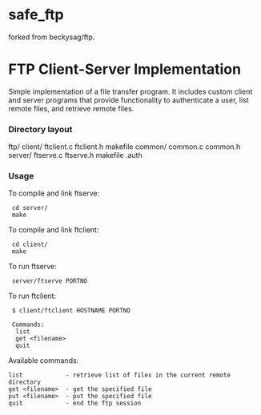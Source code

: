 # safe_ftp

forked from beckysag/ftp.

FTP Client-Server Implementation
===========

Simple implementation of a file transfer program. It includes custom client and server programs that provide functionality to authenticate a user, list remote files, and retrieve remote files.

### Directory layout

 ftp/
  client/
   ftclient.c
   ftclient.h
   makefile
  common/
   common.c
   common.h
  server/
   ftserve.c
   ftserve.h
   makefile
   .auth

### Usage

To compile and link ftserve:

```
 cd server/
 make
```

To compile and link ftclient:

```
 cd client/
 make
```

To run ftserve:

```
 server/ftserve PORTNO
```

To run ftclient:

```
 $ client/ftclient HOSTNAME PORTNO

 Commands:
  list
  get <filename>
  quit
```

Available commands:

```
list            - retrieve list of files in the current remote directory
get <filename>  - get the specified file
put <filename>  - put the specified file
quit            - end the ftp session
```
